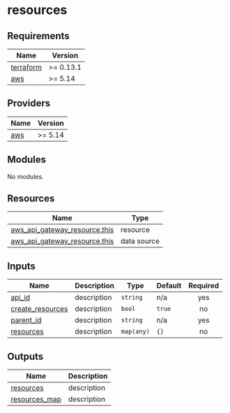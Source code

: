 # resources

<!-- BEGINNING OF PRE-COMMIT-TERRAFORM DOCS HOOK -->
## Requirements

| Name | Version |
|------|---------|
| <a name="requirement_terraform"></a> [terraform](#requirement\_terraform) | >= 0.13.1 |
| <a name="requirement_aws"></a> [aws](#requirement\_aws) | >= 5.14 |

## Providers

| Name | Version |
|------|---------|
| <a name="provider_aws"></a> [aws](#provider\_aws) | >= 5.14 |

## Modules

No modules.

## Resources

| Name | Type |
|------|------|
| [aws_api_gateway_resource.this](https://registry.terraform.io/providers/hashicorp/aws/latest/docs/resources/api_gateway_resource) | resource |
| [aws_api_gateway_resource.this](https://registry.terraform.io/providers/hashicorp/aws/latest/docs/data-sources/api_gateway_resource) | data source |

## Inputs

| Name | Description | Type | Default | Required |
|------|-------------|------|---------|:--------:|
| <a name="input_api_id"></a> [api\_id](#input\_api\_id) | description | `string` | n/a | yes |
| <a name="input_create_resources"></a> [create\_resources](#input\_create\_resources) | description | `bool` | `true` | no |
| <a name="input_parent_id"></a> [parent\_id](#input\_parent\_id) | description | `string` | n/a | yes |
| <a name="input_resources"></a> [resources](#input\_resources) | description | `map(any)` | `{}` | no |

## Outputs

| Name | Description |
|------|-------------|
| <a name="output_resources"></a> [resources](#output\_resources) | description |
| <a name="output_resources_map"></a> [resources\_map](#output\_resources\_map) | description |
<!-- END OF PRE-COMMIT-TERRAFORM DOCS HOOK -->
